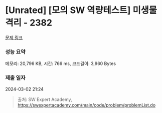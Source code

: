 # [Unrated] [모의 SW 역량테스트] 미생물 격리 - 2382 

[문제 링크](https://swexpertacademy.com/main/code/problem/problemDetail.do?contestProbId=AV597vbqAH0DFAVl) 

### 성능 요약

메모리: 20,796 KB, 시간: 766 ms, 코드길이: 3,960 Bytes

### 제출 일자

2024-03-02 21:24



> 출처: SW Expert Academy, https://swexpertacademy.com/main/code/problem/problemList.do